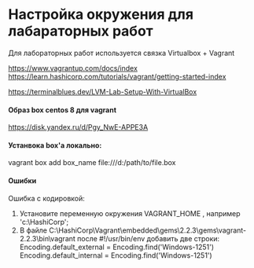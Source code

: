 # Настройка окружения для лабараторных работ

Для лабораторных работ используется связка Virtualbox + Vagrant

https://www.vagrantup.com/docs/index  
https://learn.hashicorp.com/tutorials/vagrant/getting-started-index  

https://terminalblues.dev/LVM-Lab-Setup-With-VirtualBox  

#### Образ box centos 8 для vagrant  
https://disk.yandex.ru/d/Pgy_NwE-APPE3A
 
#### Устанвока box'а локально:  
vagrant box add box_name file:///d:/path/to/file.box  

#### Ошибки
Ошибка с кодировкой:
1. Установите переменную окружения VAGRANT_HOME , например 'c:\HashiCorp';
2. В файле C:\HashiCorp\Vagrant\embedded\gems\2.2.3\gems\vagrant-2.2.3\bin\vagrant после #!/usr/bin/env добавить две строки:
Encoding.default_external = Encoding.find('Windows-1251')
Encoding.default_internal = Encoding.find('Windows-1251')
